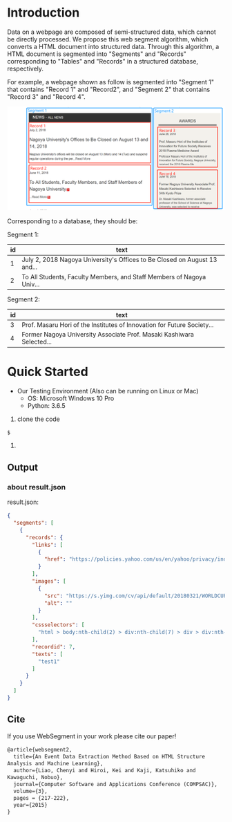Introduction
======

Data on a webpage are composed of semi-structured data, which cannot be directly processed.
We propose this web segment algorithm, which converts a HTML document into structured data.
Through this algorithm, a HTML document is segmented into "Segments" and "Records" corresponding to "Tables" and "Records" in a structured database, respectively.

For example, a webpage shown as follow is segmented into "Segment 1" that contains "Record 1" and "Record2",
and "Segment 2" that contains "Record 3" and "Record 4".

![](imgs\c66da037.png)

Corresponding to a database, they should be:

Segment 1:

|  id  |  text  |
| ---- | ---- |
|  1  |  July 2, 2018 Nagoya University's Offices to Be Closed on August 13 and... |
|  2  |  To All Students, Faculty Members, and Staff Members of Nagoya Univ...  |

Segment 2:

|  id  |  text  |
| ---- | ---- |
|  3  |  Prof. Masaru Hori of the Institutes of Innovation for Future Society... |
|  4  |  Former Nagoya University Associate Prof. Masaki Kashiwara Selected...  |


Quick Started
======

- Our Testing Environment (Also can be running on Linux or Mac)
    - OS: Microsoft Windows 10 Pro
    - Python: 3.6.5

1. clone the code

```bash
$ 
```

1. 


## Output

### about result.json

result.json:
```json
{
  "segments": [
    {
      "records": {
        "links": [
          {
            "href": "https://policies.yahoo.com/us/en/yahoo/privacy/index.htm"
          }
        ],
        "images": [
          {
            "src": "https://s.yimg.com/cv/api/default/20180321/WORLDCUP_MOBILE_UK_ENG.png",
            "alt": ""
          }
        ],
        "cssselectors": [
          "html > body:nth-child(2) > div:nth-child(7) > div > div:nth-child(4) > div > div:nth-child(6) > div > div > div > form:nth-child(2) > select:nth-child(2) > option"
        ],
        "recordid": 7,
        "texts": [
          "test1"
        ]
      }
    }
  ]
}
```

## Cite
If you use WebSegment in your work please cite our paper!
```text
@article{websegment2,
  title={An Event Data Extraction Method Based on HTML Structure Analysis and Machine Learning},
  author={Liao, Chenyi and Hiroi, Kei and Kaji, Katsuhiko and Kawaguchi, Nobuo},
  journal={Computer Software and Applications Conference (COMPSAC)},
  volume={3},
  pages = {217-222},
  year={2015}
}
```